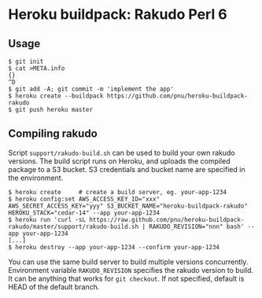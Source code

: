 Heroku buildpack: Rakudo Perl 6
===============================

Usage
-----

    $ git init
    $ cat >META.info
    {}
    ^D
    $ git add -A; git commit -m 'implement the app'
    $ heroku create --buildpack https://github.com/pnu/heroku-buildpack-rakudo
    $ git push heroku master

Compiling rakudo
----------------

Script `support/rakudo-build.sh` can be used to build your own rakudo versions.
The build script runs on Heroku, and uploads the compiled package to a S3 bucket.
S3 credentials and bucket name are specified in the environment.

    $ heroku create     # create a build server, eg. your-app-1234
    $ heroku config:set AWS_ACCESS_KEY_ID="xxx" AWS_SECRET_ACCESS_KEY="yyy" S3_BUCKET_NAME="heroku-buildpack-rakudo" HEROKU_STACK="cedar-14" --app your-app-1234
    $ heroku run 'curl -sL https://raw.github.com/pnu/heroku-buildpack-rakudo/master/support/rakudo-build.sh | RAKUDO_REVISION="nnn" bash' --app your-app-1234
    [...]
    $ heroku destroy --app your-app-1234 --confirm your-app-1234

You can use the same build server to build multiple versions concurrently.
Environment variable `RAKUDO_REVISION` specifies the rakudo version to build.
It can be anything that works for `git checkout`. If not specified, default
is HEAD of the default branch.
